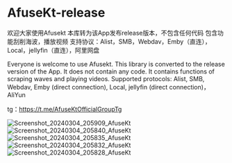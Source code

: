 # AfuseKt-release

欢迎大家使用Afusekt
本库转为该App发布release版本，不包含任何代码
包含功能刮削海波，播放视频
支持协议：Alist，SMB，Webdav，Emby（直连），Local，jellyfin（直连），阿里网盘

Everyone is welcome to use Afusekt. This library is converted to the release version of the App. It does not contain any code. It contains functions of scraping waves and playing videos. Supported protocols: Alist, SMB, Webdav, Emby (direct connection), Local, jellyfin (direct connection)，AliYun

tg：https://t.me/AfuseKtOfficialGroupTg


![Screenshot_20240304_205909_AfuseKt](https://github.com/AttemptD/AfuseKt-release/assets/50815957/2f989c12-1cbe-4cc3-bae7-70ee5cbbe815)![Screenshot_20240304_205840_AfuseKt](https://github.com/AttemptD/AfuseKt-release/assets/50815957/e436553d-09b7-4c64-b8fc-98fb509537bd)![Screenshot_20240304_205835_AfuseKt](https://github.com/AttemptD/AfuseKt-release/assets/50815957/00bb2557-1169-4e76-9945-623db6a64899)![Screenshot_20240304_205832_AfuseKt](https://github.com/AttemptD/AfuseKt-release/assets/50815957/55f2dc86-2037-4553-9658-d8a527551d32)![Screenshot_20240304_205828_AfuseKt](https://github.com/AttemptD/AfuseKt-release/assets/50815957/2191c812-0d99-4472-ac4f-dcbe99f7aada)






